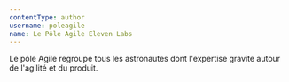 ```yaml
---
contentType: author
username: poleagile
name: Le Pôle Agile Eleven Labs
---
```

Le pôle Agile regroupe tous les astronautes dont l'expertise gravite autour de l'agilité et du produit. 
